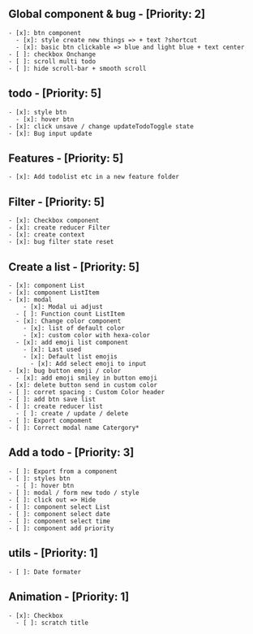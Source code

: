 ## Global component & bug - [Priority: 2]
    - [x]: btn component
      - [x]: style create new things => + text ?shortcut
      - [x]: basic btn clickable => blue and light blue + text center
    - [ ]: checkbox Onchange
    - [ ]: scroll multi todo
    - [ ]: hide scroll-bar + smooth scroll

## todo - [Priority: 5]
    - [x]: style btn
      - [x]: hover btn
    - [x]: click unsave / change updateTodoToggle state
    - [x]: Bug input update

## Features - [Priority: 5]
    - [x]: Add todolist etc in a new feature folder

## Filter - [Priority: 5]
    - [x]: Checkbox component
    - [x]: create reducer Filter
    - [x]: create context
    - [x]: bug filter state reset

## Create a list - [Priority: 5]
    - [x]: component List
    - [x]: component ListItem
    - [x]: modal
        - [x]: Modal ui adjust
      - [ ]: Function count ListItem
      - [x]: Change color component
        - [x]: list of default color
        - [x]: custom color with hexa-color
      - [x]: add emoji list component
        - [x]: Last used
        - [x]: Default list emojis
          - [x]: Add select emoji to input
    - [x]: bug button emoji / color 
      - [x]: add emoji smiley in button emoji
    - [x]: delete button send in custom color
    - [ ]: corret spacing : Custom Color header
    - [ ]: add btn save list
    - [ ]: create reducer list
      - [ ]: create / update / delete
    - [ ]: Export compoment
    - [ ]: Correct modal name Catergory*

## Add a todo - [Priority: 3]
    - [ ]: Export from a component
    - [ ]: styles btn 
      - [ ]: hover btn 
    - [ ]: modal / form new todo / style
    - [ ]: click out => Hide
    - [ ]: component select List
    - [ ]: component select date
    - [ ]: component select time
    - [ ]: component add priority

## utils - [Priority: 1]
    - [ ]: Date formater

## Animation - [Priority: 1]
    - [x]: Checkbox
      - [ ]: scratch title